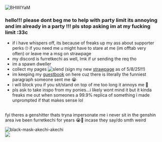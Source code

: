 
![BHWIYaM](https://github.com/furretkechi/furretkechi/assets/157264853/05de1c15-33bb-48aa-92fd-f3bea658542b)

### hello!!! please dont beg me to help with party limit its annoying and im already in a party !!! pls stop asking im at my fucking limit :33c<br>
- if i have whispers off, its because of freaks up my ass about supporter perks 🙄 if you need me u might have to stare at me (im offtab very often) or leave me a msg on strawpage<br>
- my discord is furretkechi as well, lmk if ur sending the req tho <br>
- im a spawn dweller<br>
- collect my pages ![slend](https://github.com/furretkechi/furretkechi/assets/157264853/c57f5e20-73cd-4b20-8fc8-08858a5c402e) (sign my new [strawpage](https://scutellaria.straw.page) as of 5/8/25!!!)<br>
- im keeping my [guestbook](https://furretkechi.123guestbook.com) on here cuz there is literally the funniest paragraph someone sent me 😭<br>
- i will block you if you sit/stand on top of me too long it annoys me 🥀<br>
- pls ask to take inspo from my ponies...i likely wont mind it but it kinda freaks me out when someones a 99.9% replica of something i made unprompted if that makes sense lol<br>
<br>
fyi theres a genshitter thats tryna impersonate me i never sit in the genshin area ive been furretkechi for years 😭🙏 incase they say/do smth weird

![black-mask-akechi-akechi](https://github.com/furretkechi/furretkechi/assets/157264853/a7530190-0b1d-4070-b97a-f082b306dd76)<br>![](https://komarev.com/ghpvc/?username=furretkechi&color=red)
